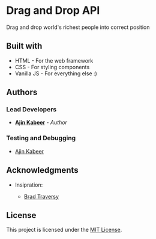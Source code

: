 # Drag and Drop API

Drag and drop world's richest people into correct position

## Built with

- HTML - For the web framework
- CSS - For styling components
- Vanilla JS - For everything else :)

## Authors

### Lead Developers

- [**Ajin Kabeer**](https://github.com/liyasthomas) - _Author_

### Testing and Debugging

- [Ajin Kabeer](https://github.com/liyasthomas)

## Acknowledgments

- Insipration:

  - [Brad Traversy](https://www.udemy.com/user/brad-traversy/)

## License

This project is licensed under the [MIT License](https://opensource.org/licenses/MIT).
